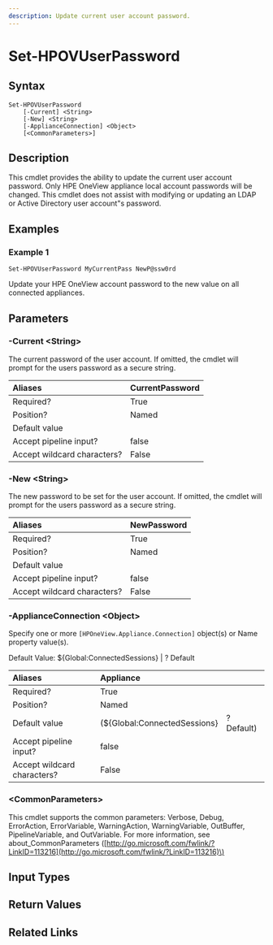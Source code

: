 ```yaml
---
description: Update current user account password.
---
```


# Set-HPOVUserPassword

## Syntax

```text
Set-HPOVUserPassword
    [-Current] <String>
    [-New] <String>
    [-ApplianceConnection] <Object>
    [<CommonParameters>]
```

## Description

This cmdlet provides the ability to update the current user account password. Only HPE OneView appliance local account passwords will be changed. This cmdlet does not assist with modifying or updating an LDAP or Active Directory user account"s password.

## Examples

### Example 1

```text
Set-HPOVUserPassword MyCurrentPass NewP@ssw0rd
```

Update your HPE OneView account password to the new value on all connected appliances.

## Parameters

### -Current &lt;String&gt;

The current password of the user account. If omitted, the cmdlet will prompt for the users password as a secure string.

| Aliases | CurrentPassword |
| :--- | :--- |
| Required? | True |
| Position? | Named |
| Default value |  |
| Accept pipeline input? | false |
| Accept wildcard characters? | False |

### -New &lt;String&gt;

The new password to be set for the user account. If omitted, the cmdlet will prompt for the users password as a secure string.

| Aliases | NewPassword |
| :--- | :--- |
| Required? | True |
| Position? | Named |
| Default value |  |
| Accept pipeline input? | false |
| Accept wildcard characters? | False |

### -ApplianceConnection &lt;Object&gt;

Specify one or more `[HPOneView.Appliance.Connection]` object\(s\) or Name property value\(s\).

Default Value: ${Global:ConnectedSessions} \| ? Default

| Aliases | Appliance |  |
| :--- | :--- | :--- |
| Required? | True |  |
| Position? | Named |  |
| Default value | \(${Global:ConnectedSessions} | ? Default\) |
| Accept pipeline input? | false |  |
| Accept wildcard characters? | False |  |

### &lt;CommonParameters&gt;

This cmdlet supports the common parameters: Verbose, Debug, ErrorAction, ErrorVariable, WarningAction, WarningVariable, OutBuffer, PipelineVariable, and OutVariable. For more information, see about\_CommonParameters \([http://go.microsoft.com/fwlink/?LinkID=113216](http://go.microsoft.com/fwlink/?LinkID=113216)\)

## Input Types

## Return Values

## Related Links

